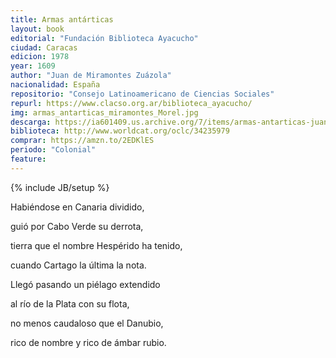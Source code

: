 ```yaml
---
title: Armas antárticas
layout: book
editorial: "Fundación Biblioteca Ayacucho"
ciudad: Caracas
edicion: 1978
year: 1609
author: "Juan de Miramontes Zuázola"
nacionalidad: España
repositorio: "Consejo Latinoamericano de Ciencias Sociales"
repurl: https://www.clacso.org.ar/biblioteca_ayacucho/
img: armas_antarticas_miramontes_Morel.jpg
descarga: https://ia601409.us.archive.org/7/items/armas-antarticas-juan-de-miramontes-y-zuazola/Armas_antarticas_Juan_de_Miramontes_y_Zuazola.pdf
biblioteca: http://www.worldcat.org/oclc/34235979
comprar: https://amzn.to/2EDKlES
periodo: "Colonial"
feature: 
---
```

{% include JB/setup %}

Habiéndose en Canaria dividido,
 
guió por Cabo Verde su derrota, 
 
tierra que el nombre Hespérido ha tenido,
 
cuando Cartago la última la nota.
 
Llegó pasando un piélago extendido
 
al río de la Plata con su flota,
 
no menos caudaloso que el Danubio,
 
rico de nombre y rico de ámbar rubio.
